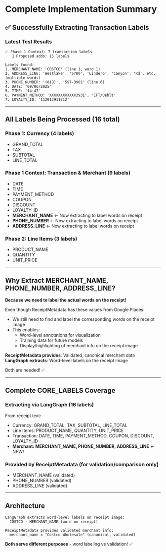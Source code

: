 # Complete Implementation Summary

## ✅ Successfully Extracting Transaction Labels

### Latest Test Results

```
✅ Phase 1 Context: 7 transaction labels
   📌 Proposed adds: 15 labels

Labels found:
1. MERCHANT_NAME: 'COSTCO' (line 1, word 1)
2. ADDRESS_LINE: 'Westlake', '5700', 'Lindero', 'Canyon', 'Rd', etc. (multiple words)
3. PHONE_NUMBER: '(818)', '597-3901' (line 6)
4. DATE: '09/06/2025'
5. TIME: '14:47'
6. PAYMENT_METHOD: 'XXXXXXXXXXXX3931', 'EFT/Deblt'
7. LOYALTY_ID: '112012911712'
```

---

## All Labels Being Processed (16 total)

### Phase 1: Currency (4 labels)
- GRAND_TOTAL
- TAX
- SUBTOTAL
- LINE_TOTAL

### Phase 1 Context: Transaction & Merchant (9 labels)
- DATE
- TIME
- PAYMENT_METHOD
- COUPON
- DISCOUNT
- LOYALTY_ID
- **MERCHANT_NAME** ← Now extracting to label words on receipt
- **PHONE_NUMBER** ← Now extracting to label words on receipt
- **ADDRESS_LINE** ← Now extracting to label words on receipt

### Phase 2: Line Items (3 labels)
- PRODUCT_NAME
- QUANTITY
- UNIT_PRICE

---

## Why Extract MERCHANT_NAME, PHONE_NUMBER, ADDRESS_LINE?

**Because we need to label the actual words on the receipt!**

Even though ReceiptMetadata has these values from Google Places:
- We still need to find and label the corresponding words on the receipt image
- This enables:
  - Word-level annotations for visualization
  - Training data for future models
  - Display/highlighting of merchant info on the receipt image

**ReceiptMetadata provides**: Validated, canonical merchant data  
**LangGraph extracts**: Word-level labels on the receipt image

Both are needed! ✅

---

## Complete CORE_LABELS Coverage

### Extracting via LangGraph (16 labels)

From receipt text:
- Currency: GRAND_TOTAL, TAX, SUBTOTAL, LINE_TOTAL
- Line Items: PRODUCT_NAME, QUANTITY, UNIT_PRICE  
- Transaction: DATE, TIME, PAYMENT_METHOD, COUPON, DISCOUNT, LOYALTY_ID
- **Merchant: MERCHANT_NAME, PHONE_NUMBER, ADDRESS_LINE** ← NEW!

### Provided by ReceiptMetadata (for validation/comparison only)
- MERCHANT_NAME (validated)
- PHONE_NUMBER (validated)
- ADDRESS_LINE (validated)

---

## Architecture

```
LangGraph extracts word-level labels on receipt image:
  COSTCO → MERCHANT_NAME (word on receipt)
  
ReceiptMetadata provides validated merchant info:
  merchant_name = "Costco Wholesale" (canonical, validated)
```

**Both serve different purposes** - word labeling vs validation! ✅

